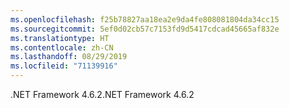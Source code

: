 ```yaml
---
ms.openlocfilehash: f25b78827aa18ea2e9da4fe808081804da34cc15
ms.sourcegitcommit: 5ef0d02cb57c7153fd9d5417cdcad45665af832e
ms.translationtype: HT
ms.contentlocale: zh-CN
ms.lasthandoff: 08/29/2019
ms.locfileid: "71139916"
---
```

<span data-ttu-id="fcd77-101">.NET Framework 4.6.2</span><span class="sxs-lookup"><span data-stu-id="fcd77-101">.NET Framework 4.6.2</span></span>